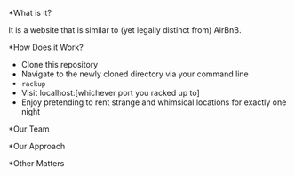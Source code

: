 *What is it?

It is a website that is similar to (yet legally distinct from) AirBnB.

*How Does it Work?

- Clone this repository
- Navigate to the newly cloned directory via your command line
- ```rackup```
- Visit localhost:[whichever port you racked up to]
- Enjoy pretending to rent strange and whimsical locations for exactly one night

*Our Team 

*Our Approach

*Other Matters
